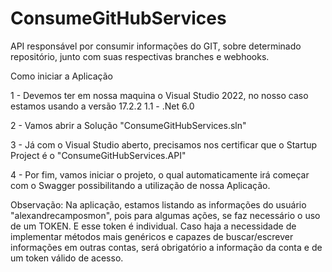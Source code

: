 # ConsumeGitHubServices
API responsável por consumir informações do GIT, sobre determinado repositório, junto com suas respectivas branches e webhooks.


Como iniciar a Aplicação

1 - Devemos ter em nossa maquina o Visual Studio 2022, no nosso caso estamos usando a versão 17.2.2
1.1 - .Net 6.0

2 - Vamos abrir a Solução "ConsumeGitHubServices.sln"

3 - Já com o  Visual Studio aberto,  precisamos nos certificar que o Startup Project é o "ConsumeGitHubServices.API" 
 
4 - Por fim, vamos iniciar o projeto, o qual automaticamente irá começar com o Swagger possibilitando a utilização de nossa Aplicação.

Observação: Na aplicação, estamos listando as informações do usuário "alexandrecamposmon", pois para algumas ações, se faz necessário o uso de um TOKEN. E esse token é individual.
Caso haja a necessidade de implementar métodos mais genéricos e capazes de buscar/escrever informações em outras contas, será obrigatório a informação da conta e de um token válido de acesso.
